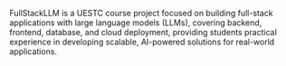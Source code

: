 FullStackLLM is a UESTC course project focused on building full-stack applications with large language models (LLMs), covering backend, frontend, database, and cloud deployment, providing students practical experience in developing scalable, AI-powered solutions for real-world applications.